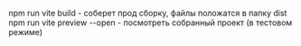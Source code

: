 npm run vite build -  соберет прод сборку, файлы положатся в папку dist
npm run vite preview --open - посмотреть собранный проект (в тестовом режиме)
